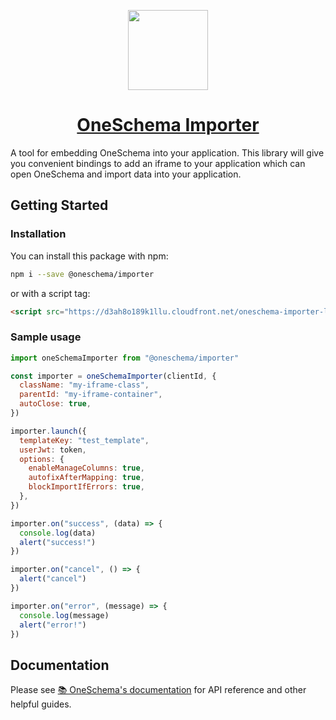 <p align="center">
  <a href="https://www.oneschema.co/">
    <img src="https://uploads-ssl.webflow.com/62902d243ad8aef519be0d3e/62902d243ad8ae4014be0e97_oneschema-256.png" height="128">
    <h1 align="center">OneSchema Importer</h1>
  </a>
</p>

A tool for embedding OneSchema into your application. This library will give you convenient bindings to add an iframe to your application which can open OneSchema and import data into your application.

## Getting Started

### Installation

You can install this package with npm:

```bash
npm i --save @oneschema/importer
```

or with a script tag:

```html
<script src="https://d3ah8o189k1llu.cloudfront.net/oneschema-importer-latest.min.js"></script>
```

### Sample usage

```javascript
import oneSchemaImporter from "@oneschema/importer"

const importer = oneSchemaImporter(clientId, {
  className: "my-iframe-class",
  parentId: "my-iframe-container",
  autoClose: true,
})

importer.launch({
  templateKey: "test_template",
  userJwt: token,
  options: {
    enableManageColumns: true,
    autofixAfterMapping: true,
    blockImportIfErrors: true,
  },
})

importer.on("success", (data) => {
  console.log(data)
  alert("success!")
})

importer.on("cancel", () => {
  alert("cancel")
})

importer.on("error", (message) => {
  console.log(message)
  alert("error!")
})
```

## Documentation

Please see [📚 OneSchema's documentation](https://docs.oneschema.co/) for API reference and other helpful guides.
